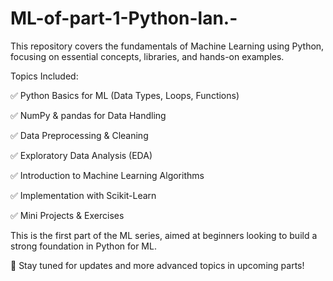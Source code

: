 # ML-of-part-1-Python-lan.-
This repository covers the fundamentals of Machine Learning using Python, focusing on essential concepts, libraries, and hands-on examples.

Topics Included:

✅ Python Basics for ML (Data Types, Loops, Functions)

✅ NumPy & pandas for Data Handling

✅ Data Preprocessing & Cleaning

✅ Exploratory Data Analysis (EDA)

✅ Introduction to Machine Learning Algorithms

✅ Implementation with Scikit-Learn

✅ Mini Projects & Exercises


This is the first part of the ML series, aimed at beginners looking to build a strong foundation in Python for ML.

🔗 Stay tuned for updates and more advanced topics in upcoming parts!
